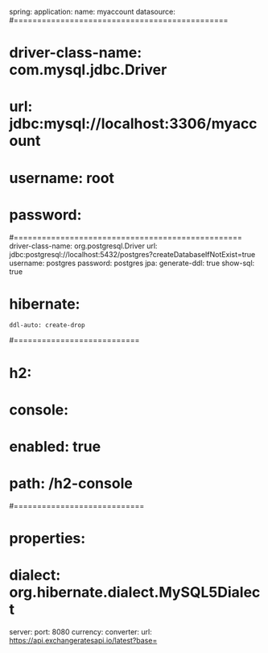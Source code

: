 spring:
  application:
    name: myaccount
  datasource:
#==============================================
#    driver-class-name: com.mysql.jdbc.Driver
#    url: jdbc:mysql://localhost:3306/myaccount
#    username: root
#    password:
#=================================================
    driver-class-name: org.postgresql.Driver
    url: jdbc:postgresql://localhost:5432/postgres?createDatabaseIfNotExist=true
    username: postgres
    password: postgres
  jpa:
    generate-ddl: true
    show-sql: true
#    hibernate:
    ddl-auto: create-drop
#===========================
#  h2:
#    console:
#      enabled: true
#      path: /h2-console
#============================
#    properties:
#      dialect: org.hibernate.dialect.MySQL5Dialect
server:
  port: 8080
currency:
  converter:
    url: https://api.exchangeratesapi.io/latest?base=